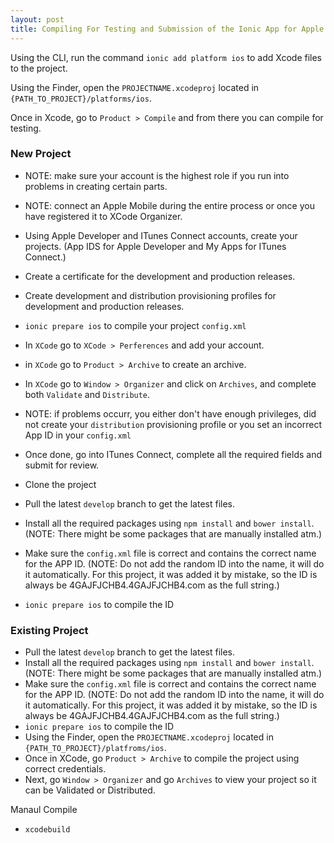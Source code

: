 ```yaml
---
layout: post
title: Compiling For Testing and Submission of the Ionic App for Apple
---
```


Using the CLI, run the command `ionic add platform ios` to add Xcode files to the project.

Using the Finder, open the `PROJECTNAME.xcodeproj` located in `{PATH_TO_PROJECT}/platforms/ios`.

Once in Xcode, go to `Product > Compile` and from there you can compile for testing.

### New Project

- NOTE: make sure your account is the highest role if you run into problems in creating certain parts.
- NOTE: connect an Apple Mobile during the entire process or once you have registered it to XCode Organizer.

- Using Apple Developer and ITunes Connect accounts, create your projects. (App IDS for Apple Developer and My Apps for ITunes Connect.)
- Create a certificate for the development and production releases.
- Create development and distribution provisioning profiles for development and production releases.
- `ionic prepare ios` to compile your project `config.xml`
- In `XCode` go to `XCode > Perferences` and add your account.
- in `XCode` go to `Product > Archive` to create an archive.
- In `XCode` go to `Window > Organizer` and click on `Archives`, and complete both `Validate` and `Distribute`.
- NOTE: if problems occurr, you either don't have enough privileges, did not create your `distribution` provisioning profile or you set an incorrect App ID in your `config.xml`
- Once done, go into ITunes Connect, complete all the required fields and submit for review.

- Clone the project
- Pull the latest `develop` branch to get the latest files.
- Install all the required packages using `npm install` and `bower install`. (NOTE: There might be some packages that are manually installed atm.)
- Make sure the `config.xml` file is correct and contains the correct name for the APP ID. (NOTE: Do not add the random ID into the name, it will do it automatically. For this project, it was added it by mistake, so the ID is always be 4GAJFJCHB4.4GAJFJCHB4.com as the full string.)
- `ionic prepare ios` to compile the ID

### Existing Project

- Pull the latest `develop` branch to get the latest files.
- Install all the required packages using `npm install` and `bower install`. (NOTE: There might be some packages that are manually installed atm.)
- Make sure the `config.xml` file is correct and contains the correct name for the APP ID. (NOTE: Do not add the random ID into the name, it will do it automatically. For this project, it was added it by mistake, so the ID is always be 4GAJFJCHB4.4GAJFJCHB4.com as the full string.)
- `ionic prepare ios` to compile the ID
- Using the Finder, open the `PROJECTNAME.xcodeproj` located in `{PATH_TO_PROJECT}/platfroms/ios`.
- Once in XCode, go `Product > Archive` to compile the project using correct credentials.
- Next, go `Window > Organizer` and go `Archives` to view your project so it can be Validated or Distributed.

Manaul Compile

- `xcodebuild`
